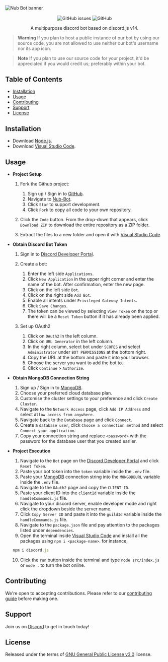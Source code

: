 <img align="center" alt="Nub Bot banner" src="https://cdn.discordapp.com/attachments/1042013863886999602/1121271560855097374/Text.png">

<p align="center">
<img align="center" alt="GitHub issues" src="https://img.shields.io/github/issues/TheLegenDev/Nub-Bot?style=for-the-badge"> 
<img align="center" alt="GitHub" src="https://img.shields.io/github/license/TheLegenDev/Nub-Bot?style=for-the-badge">
</p>

<p align="center">
A multipurpose discord bot based on discord.js v14.
</p>

> **Warning**
> If you plan to host a public instance of our bot by using our source code, you are not allowed to use neither our bot's username nor its app icon.

> **Note**
> If you plan to use our source code for your project, it'd be appreciated if you would credit us; preferably within your bot.

## Table of Contents
- [Installation](#installation)
- [Usage](#usage)
- [Contributing](#contributing)
- [Support](#support)
- [License](#license)

## Installation
- Download [Node.js](https://docs.npmjs.com/downloading-and-installing-node-js-and-npm).
- Download [Visual Studio Code](https://code.visualstudio.com/download).

## Usage
- **Project Setup**

    1. Fork the Github project:
       1. Sign up / Sign in to [GitHub](https://github.com/).
       2. Navigate to [Nub-Bot](https://github.com/TheLegenDev/Nub-Bot).
       3. Click `Star` to support development.
       4. Click `Fork` to copy all code to your own repository.
   
    2. Click the `Code` button. From the drop-down that appears, click `Download ZIP` to download the entire repository as a ZIP folder.

    3. Extract the files to a new folder and open it with [Visual Studio Code](https://code.visualstudio.com/download).


- **Obtain Discord Bot Token**

    1. Sign in to [Discord Developer Portal](https://discord.com/developers/applications).

    2. Create a bot:
        1. Enter the left side `Applications`.
        2. Click `New Application` in the upper right corner and enter the name of the bot. After confirmation, enter the new page.
        3. Click on the left side `Bot`.
        4. Click on the right side `Add Bot`.
        6. Enable all intents under `Privileged Gateway Intents`.
        7. Click `Save Changes`.
        8. The token can be viewed by selecting `View Token` on the top or there will be a `Reset Token` button if it has already been applied.
   
    3. Set up OAuth2
        1. Click on `OAuth2` in the left column.
        2. Click on `URL Generator` in the left column.
        3. In the right column, select bot under `SCOPES` and select `Administrator` under `BOT PERMISSIONS` at the bottom right.
        4. Copy the URL at the bottom and paste it into your browser.
        5. Choose the server you want to add the bot to.
        6. Click `Continue` > `Authorize`.


- **Obtain MongoDB Connection String**

    1. Sign up / Sign in to [MongoDB](https://www.mongodb.com).
    2. Choose your preferred cloud database plan.
    3. Customise the cluster settings to your preference and click `Create Cluster`.
    4. Navigate to the `Network Access` page, click `Add IP Address` and select `Allow access from anywhere`.
    5. Navigate back to the `Database` page and click `Connect`.
    6. Create a `database user`, click `Choose a connection method` and select `Connect your application`.
    7. Copy your connection string and replace `<password>` with the password for the database user that you created earlier.


- **Project Execution**

    1. Navigate to the `Bot` page on the [Discord Developer Portal](https://discord.com/developers/applications) and click `Reset Token`.
    2. Paste your bot token into the `token` variable inside the `.env` file.
    3. Paste your [MongoDB](https://www.mongodb.com) connection string into the `MONGODBURL` variable inside the `.env` file.
    4. Navigate to the `OAuth2` page and copy the `CLIENT ID`. 
    5. Paste your client ID into the `clientId` variable inside the `handleCommands.js` file.
    6. Navigate to your discord server, enable developer mode and right click the dropdown beside the server name. 
    7. Click `Copy Server ID` and paste it into the `guildId` variable inside the `handleCommands.js` file.
    8. Navigate to the `package.json` file and pay attention to the packages listed under `dependencies`.
    9. Open the terminal inside [Visual Studio Code](https://code.visualstudio.com/download) and install all the packages using `npm i <package-name>`. 
    for instance,
    ```js
    npm i discord.js
    ```
    10. Click the `run` button inside the terminal and type `node src/index.js` or `node .` to turn the bot online.
        
## Contributing
We're open to accepting contributions. Please refer to our [contributing guide](https://github.com/TheLegenDev/Nub-Bot/blob/main/CONTRIBUTING.md) before making one.

## Support
Join us on [Discord](https://discord.gg/URZnqtEbsQ) to get in touch today!

## License
Released under the terms of [GNU General Public License v3.0](https://github.com/TheLegenDev/Nub-Bot/blob/main/LICENSE) license.
